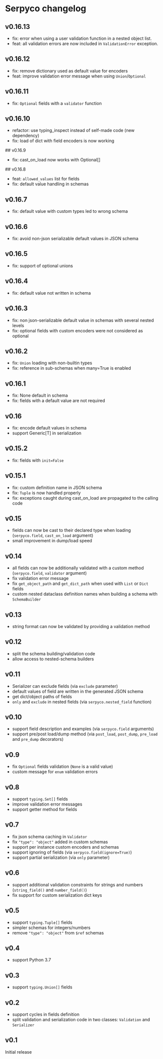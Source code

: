 # Serpyco changelog

## v0.16.13

- fix: error when using a user validation function in a nested object list.
- feat: all validation errors are now included in `ValidationError` exception.

## v0.16.12

- fix: remove dictionary used as default value for encoders
- feat: improve validation error message when using `Union`/`Optional`

## v0.16.11

- fix: `Optional` fields with a `validator` function

## v0.16.10

- refactor: use typing_inspect instead of self-made code (new dependency)
- fix: load of dict with field encoders is now working

## v0.16.9

- fix: cast_on_load now works with Optional[]

## v0.16.8

- feat: `allowed_values` list for fields
- fix: default value handling in schemas

## v0.16.7

- fix: default value with custom types led to wrong schema

## v0.16.6

- fix: avoid non-json serializable default values in JSON schema

## v0.16.5

- fix: support of optional unions

## v0.16.4

- fix: default value not written in schema

## v0.16.3

- fix: non json-serializable default value in schemas with several nested levels
- fix: optional fields with custom encoders were not considered as optional

## v0.16.2

- fix: `Union` loading with non-builtin types
- fix: reference in sub-schemas when many=True is enabled

## v0.16.1

- fix: None default in schema
- fix: fields with a default value are not required

## v0.16

- fix: encode default values in schema
- support Generic[T] in serialization

## v0.15.2

- fix: fields with `init=False`

## v0.15.1

- fix: custom definition name in JSON schema
- fix: `Tuple` is now handled properly
- fix: exceptions caught during cast_on_load are propagated to the calling code

## v0.15

- fields can now be cast to their declared type when loading (`serpyco.field`, `cast_on_load` argument)
- small improvement in dump/load speed

## v0.14

- all fields can now be additionally validated with a custom method (`serpyco.field`, `validator` argument)
- fix validation error message
- fix `get_object_path` and `get_dict_path` when used with `List` or `Dict` fields
- custom nested dataclass definition names when building a schema with `SchemaBuilder`

## v0.13

- string format can now be validated by providing a validation method

## v0.12

- split the schema building/validation code
- allow access to nested-schema builders

## v0.11

- Serializer can exclude fields (via `exclude` parameter)
- default values of field are written in the generated JSON schema
- get dict/object paths of fields
- `only` and `exclude` in nested fields (via `serpyco.nested_field` function)

## v0.10

- support field description and examples (via `serpyco.field` arguments)
- support pre/post load/dump method (via `post_load`, `post_dump`, `pre_load` and `pre_dump` decorators)

## v0.9

- fix `Optional` fields validation (`None` is a valid value)
- custom message for `enum` validation errors

## v0.8

- support `typing.Set[]` fields
- improve validation error messages
- support getter method for fields

## v0.7

- fix json schema caching in `Validator`
- fix `"type": "object"` added in custom schemas
- support per instance custom encoders and schemas
- support ignoring of fields (via `serpyco.field(ignore=True)`)
- support partial serialization (via `only` parameter)

## v0.6

- support additional validation constraints for strings and numbers (`string_field()` and `number_field()`)
- fix support for custom serialization dict keys

## v0.5

- support `typing.Tuple[]` fields
- simpler schemas for integers/numbers
- remove `"type": "object"` from `$ref` schemas

## v0.4

- support Python 3.7

## v0.3

- support `typing.Union[]` fields

## v0.2

- support cycles in fields definition
- split validation and serialization code in two classes: `Validation` and `Serializer`

## v0.1

Initial release
